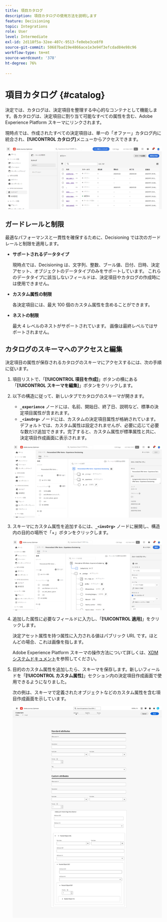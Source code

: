```yaml
---
title: 項目カタログ
description: 項目カタログの使用方法を説明します
feature: Decisioning
topic: Integrations
role: User
level: Intermediate
exl-id: 2d118f5a-32ee-407c-9513-fe0ebe3ce8f0
source-git-commit: 50687bad19e4866ace1e3e94f3efcdad84e98c96
workflow-type: tm+mt
source-wordcount: '378'
ht-degree: 76%

---
```


# 項目カタログ {#catalog}

決定では、カタログは、決定項目を整理する中心的なコンテナとして機能します。各カタログは、決定項目に割り当て可能なすべての属性を含む、Adobe Experience Platform スキーマにリンクされます。

現時点では、作成されたすべての決定項目は、単一の「オファー」カタログ内に統合され、**[!UICONTROL カタログ]**&#x200B;メニューからアクセスできます。

![](assets/catalogs-list.png)

## ガードレールと制限

最適なパフォーマンスと一貫性を確保するために、Decisioning では次のガードレールと制限を適用します。

* **サポートされるデータタイプ**

  現時点では、Decisioning は、文字列、整数、ブール値、日付、日時、決定アセット、オブジェクトのデータタイプのみをサポートしています。 これらのデータタイプに該当しないフィールドは、決定項目やカタログの作成時には使用できません。


* **カスタム属性の制限**

  各決定項目には、最大 100 個のカスタム属性を含めることができます。

* **ネストの制限**

  最大 4 レベルのネストがサポートされています。 画像は最終レベルではサポートされません。

## カタログのスキーマへのアクセスと編集

決定項目の属性が保存されるカタログのスキーマにアクセスするには、次の手順に従います。

1. 項目リストで、「**[!UICONTROL 項目を作成]**」ボタンの横にある「**[!UICONTROL スキーマを編集]**」ボタンをクリックします。

1. 以下の構造に従って、新しいタブでカタログのスキーマが開きます。

   * **`_experience`** ノードには、名前、開始日、終了日、説明など、標準の決定項目属性が含まれます。
   * **`_<imsOrg>`** ノードには、カスタムの決定項目属性が格納されています。デフォルトでは、カスタム属性は設定されませんが、必要に応じて必要な数だけ追加できます。完了すると、カスタム属性が標準属性と共に、決定項目作成画面に表示されます。

   ![](assets/catalogs-schema.png)

1. スキーマにカスタム属性を追加するには、**`_<imsOrg>`** ノードに展開し、構造内の目的の場所で「+」ボタンをクリックします。

   ![](assets/catalogs-add.png)

1. 追加した属性に必要なフィールドに入力し、「**[!UICONTROL 適用]**」をクリックします。

   決定アセット属性を持つ属性に入力される値はパブリック URL です。ほとんどの場合、これは画像を指します。

   Adobe Experience Platform スキーマの操作方法について詳しくは、[XDM システムドキュメント](https://experienceleague.adobe.com/docs/experience-platform/xdm/ui/overview.html?lang=ja)を参照してください。

1. 目的のカスタム属性を追加したら、スキーマを保存します。新しいフィールドを「**[!UICONTROL カスタム属性]**」セクション内の決定項目作成画面で使用できるようになりました。


   次の例は、スキーマで定義されたオブジェクトなどのカスタム属性を含む項目作成画面を示しています。

   ![](assets/custom-attributes.png)

